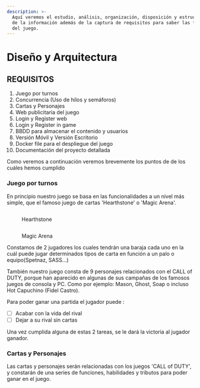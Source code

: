 ```yaml
---
description: >-
  Aquí veremos el estudio, análisis, organización, disposición y estructuración
  de la información además de la captura de requisitos para saber las funciones
  del juego.
---
```


# Diseño y Arquitectura

## REQUISITOS

1. Juego por turnos
2. Concurrencia (Uso de hilos y semáforos)
3. Cartas y Personajes
4. Web publicitaria del juego
5. Login y Register web
6. Login y Register in game
7. BBDD para almacenar el contenido y usuarios
8. Versión Móvil y Versión Escritorio
9. Docker file para el despliegue del juego
10. Documentación del proyecto detallada

Como veremos a continuación veremos brevemente los puntos de de los cuáles hemos cumplido&#x20;

### Juego por turnos

En principio nuestro juego se basa en las funcionalidades a un nivel más simple, que el famoso juego de cartas 'Hearthstone' o 'Magic Arena'.

<figure><img src="https://assets.reedpopcdn.com/hearthstone-is-coming-to-android-tablets-before-end-of-year-1413918068236.jpg/BROK/thumbnail/1600x900/quality/100/hearthstone-is-coming-to-android-tablets-before-end-of-year-1413918068236.jpg" alt=""><figcaption><p>Hearthstone</p></figcaption></figure>

<figure><img src="https://assets2.rockpapershotgun.com/prompts-remind-you-that-there-are-ways-to-do-mischief-even-on-your-opponents-turn.png/BROK/thumbnail/1600x800/format/jpg/quality/80/prompts-remind-you-that-there-are-ways-to-do-mischief-even-on-your-opponents-turn.png" alt=""><figcaption><p>Magic Arena</p></figcaption></figure>

Constamos de 2 jugadores los cuales tendrán una baraja cada uno  en la cuál puede jugar determinados tipos de carta en función a un palo o equipo(Spetnaz, SASS...)

También nuestro juego consta de 9 personajes relacionados con el CALL of DUTY, porque han aparecido en algunas de sus campañas de los famosos juegos de consola y PC. Como por ejemplo: Mason, Ghost, Soap o incluso Hot Capuchino (Fidel Castro).

Para poder ganar una partida el jugador puede :&#x20;

* [ ] Acabar con la vida del rival
* [ ] Dejar a su rival sin cartas

Una vez cumplida alguna de estas 2 tareas, se le dará la victoria al jugador ganador.

### Cartas y Personajes

Las cartas y personajes serán relacionadas con los juegos 'CALL of DUTY', y constarán de una series de funciones, habilidades y tributos para poder ganar en el juego.



